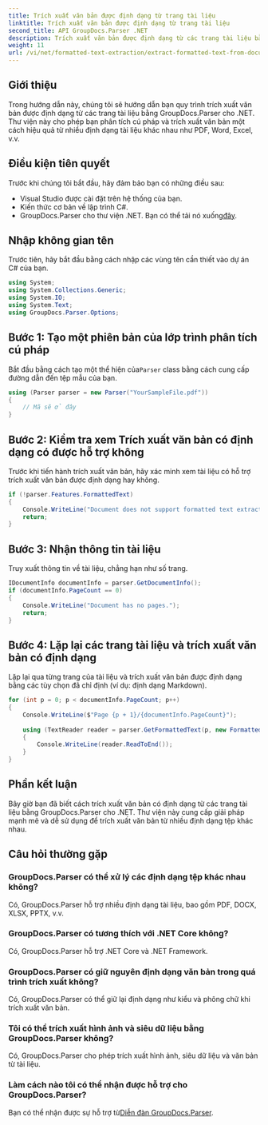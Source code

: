 ```yaml
---
title: Trích xuất văn bản được định dạng từ trang tài liệu
linktitle: Trích xuất văn bản được định dạng từ trang tài liệu
second_title: API GroupDocs.Parser .NET
description: Trích xuất văn bản được định dạng từ các trang tài liệu bằng GroupDocs.Parser cho .NET. Giải pháp trích xuất văn bản hiệu quả và đáng tin cậy.
weight: 11
url: /vi/net/formatted-text-extraction/extract-formatted-text-from-document-page/
---
```

## Giới thiệu
Trong hướng dẫn này, chúng tôi sẽ hướng dẫn bạn quy trình trích xuất văn bản được định dạng từ các trang tài liệu bằng GroupDocs.Parser cho .NET. Thư viện này cho phép bạn phân tích cú pháp và trích xuất văn bản một cách hiệu quả từ nhiều định dạng tài liệu khác nhau như PDF, Word, Excel, v.v.
## Điều kiện tiên quyết
Trước khi chúng tôi bắt đầu, hãy đảm bảo bạn có những điều sau:
- Visual Studio được cài đặt trên hệ thống của bạn.
- Kiến thức cơ bản về lập trình C#.
-  GroupDocs.Parser cho thư viện .NET. Bạn có thể tải nó xuống[đây](https://releases.groupdocs.com/parser/net/).

## Nhập không gian tên
Trước tiên, hãy bắt đầu bằng cách nhập các vùng tên cần thiết vào dự án C# của bạn.
```csharp
using System;
using System.Collections.Generic;
using System.IO;
using System.Text;
using GroupDocs.Parser.Options;
```
## Bước 1: Tạo một phiên bản của lớp trình phân tích cú pháp
 Bắt đầu bằng cách tạo một thể hiện của`Parser` class bằng cách cung cấp đường dẫn đến tệp mẫu của bạn.
```csharp
using (Parser parser = new Parser("YourSampleFile.pdf"))
{
    // Mã sẽ ở đây
}
```
## Bước 2: Kiểm tra xem Trích xuất văn bản có định dạng có được hỗ trợ không
Trước khi tiến hành trích xuất văn bản, hãy xác minh xem tài liệu có hỗ trợ trích xuất văn bản được định dạng hay không.
```csharp
if (!parser.Features.FormattedText)
{
    Console.WriteLine("Document does not support formatted text extraction.");
    return;
}
```
## Bước 3: Nhận thông tin tài liệu
Truy xuất thông tin về tài liệu, chẳng hạn như số trang.
```csharp
IDocumentInfo documentInfo = parser.GetDocumentInfo();
if (documentInfo.PageCount == 0)
{
    Console.WriteLine("Document has no pages.");
    return;
}
```
## Bước 4: Lặp lại các trang tài liệu và trích xuất văn bản có định dạng
Lặp lại qua từng trang của tài liệu và trích xuất văn bản được định dạng bằng các tùy chọn đã chỉ định (ví dụ: định dạng Markdown).
```csharp
for (int p = 0; p < documentInfo.PageCount; p++)
{
    Console.WriteLine($"Page {p + 1}/{documentInfo.PageCount}");
    
    using (TextReader reader = parser.GetFormattedText(p, new FormattedTextOptions(FormattedTextMode.Markdown)))
    {
        Console.WriteLine(reader.ReadToEnd());
    }
}
```

## Phần kết luận
Bây giờ bạn đã biết cách trích xuất văn bản có định dạng từ các trang tài liệu bằng GroupDocs.Parser cho .NET. Thư viện này cung cấp giải pháp mạnh mẽ và dễ sử dụng để trích xuất văn bản từ nhiều định dạng tệp khác nhau.

## Câu hỏi thường gặp
### GroupDocs.Parser có thể xử lý các định dạng tệp khác nhau không?
Có, GroupDocs.Parser hỗ trợ nhiều định dạng tài liệu, bao gồm PDF, DOCX, XLSX, PPTX, v.v.
### GroupDocs.Parser có tương thích với .NET Core không?
Có, GroupDocs.Parser hỗ trợ .NET Core và .NET Framework.
### GroupDocs.Parser có giữ nguyên định dạng văn bản trong quá trình trích xuất không?
Có, GroupDocs.Parser có thể giữ lại định dạng như kiểu và phông chữ khi trích xuất văn bản.
### Tôi có thể trích xuất hình ảnh và siêu dữ liệu bằng GroupDocs.Parser không?
Có, GroupDocs.Parser cho phép trích xuất hình ảnh, siêu dữ liệu và văn bản từ tài liệu.
### Làm cách nào tôi có thể nhận được hỗ trợ cho GroupDocs.Parser?
 Bạn có thể nhận được sự hỗ trợ từ[Diễn đàn GroupDocs.Parser](https://forum.groupdocs.com/c/parser/17).